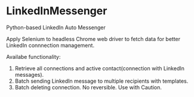 # LinkedInMessenger
Python-based LinkedIn Auto Messenger

Apply Selenium to headless Chrome web driver to fetch data for better LinkedIn connnection management.

Availabe functionality:
1. Retrieve all connections and active contact(connection with LinkedIn messages).
2. Batch sending LinkedIn message to multiple recipients with templates.
3. Batch deleting connection. No reversible. Use with Caution.
